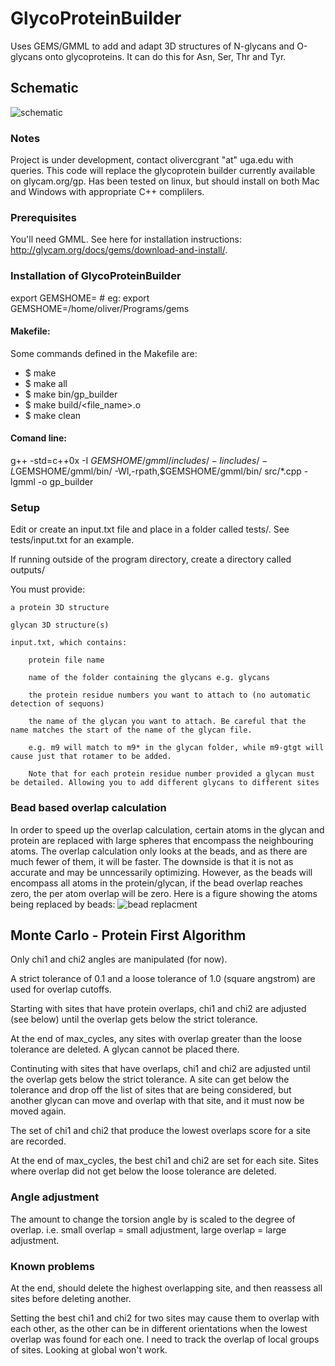 # GlycoProteinBuilder
Uses GEMS/GMML to add and adapt 3D structures of N-glycans and O-glycans onto glycoproteins. It can do this for Asn, Ser, Thr and Tyr.

## Schematic
![schematic](schematic/schematic.png)

### Notes
Project is under development, contact olivercgrant "at" uga.edu with queries. 
This code will replace the glycoprotein builder currently available on glycam.org/gp.
Has been tested on linux, but should install on both Mac and Windows with appropriate C++ complilers.

### Prerequisites

You'll need GMML. See here for installation instructions: http://glycam.org/docs/gems/download-and-install/.

### Installation of GlycoProteinBuilder
export GEMSHOME=<Your Path To Gems > # eg: export GEMSHOME=/home/oliver/Programs/gems

#### Makefile:
Some commands defined in the Makefile are:
* $ make
* $ make all
* $ make bin/gp_builder
* $ make build/<file_name>.o
* $ make clean

#### Comand line:
g++ -std=c++0x -I $GEMSHOME/gmml/includes/ -I includes/ -L$GEMSHOME/gmml/bin/ -Wl,-rpath,$GEMSHOME/gmml/bin/ src/*.cpp -lgmml -o gp_builder

### Setup
Edit or create an input.txt file and place in a folder called tests/. See tests/input.txt for an example.

If running outside of the program directory, create a directory called outputs/

You must provide:

    a protein 3D structure

    glycan 3D structure(s)

    input.txt, which contains:

        protein file name

        name of the folder containing the glycans e.g. glycans

        the protein residue numbers you want to attach to (no automatic detection of sequons)

        the name of the glycan you want to attach. Be careful that the name matches the start of the name of the glycan file.

        e.g. m9 will match to m9* in the glycan folder, while m9-gtgt will cause just that rotamer to be added.

        Note that for each protein residue number provided a glycan must be detailed. Allowing you to add different glycans to different sites

### Bead based overlap calculation
In order to speed up the overlap calculation, certain atoms in the glycan and protein are replaced with large spheres that encompass the neighbouring atoms. The overlap calculation only looks at the beads, and as there are much fewer of them, it will be faster. The downside is that it is not as accurate and may be unncessarily optimizing. However, as the beads will encompass all atoms in the protein/glycan, if the bead overlap reaches zero, the per atom overlap will be zero.
Here is a figure showing the atoms being replaced by beads:
![bead replacment](schematic/beads.png)

## Monte Carlo - Protein First Algorithm
Only chi1 and chi2 angles are manipulated (for now).

A strict tolerance of 0.1 and a loose tolerance of 1.0 (square angstrom) are used for overlap cutoffs.

Starting with sites that have protein overlaps, chi1 and chi2 are adjusted (see below) until the overlap gets below the strict tolerance.

At the end of max_cycles, any sites with overlap greater than the loose tolerance are deleted. A glycan cannot be placed there.

Continuting with sites that have overlaps, chi1 and chi2 are adjusted until the overlap gets below the strict tolerance. A site can get below the tolerance and drop off the list of sites that are being considered, but another glycan can move and overlap with that site, and it must now be moved again. 

The set of chi1 and chi2 that produce the lowest overlaps score for a site are recorded.

At the end of max_cycles, the best chi1 and chi2 are set for each site. Sites where overlap did not get below the loose tolerance are deleted.

### Angle adjustment
The amount to change the torsion angle by is scaled to the degree of overlap. i.e. small overlap = small adjustment, large overlap = large adjustment.

### Known problems
At the end, should delete the highest overlapping site, and then reassess all sites before deleting another.

Setting the best chi1 and chi2 for two sites may cause them to overlap with each other, as the other can be in different orientations when the lowest overlap was found for each one. I need to track the overlap of local groups of sites. Looking at global won't work.




